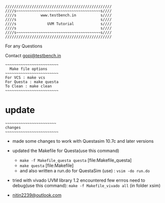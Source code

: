 ```
////////////////////////////////////////////////
////s~~~~~~~~~~~~~~~~~~~~~~~~~~~~~~~~~~~~~~s////
////s           www.testbench.in           s////
////s                                      s////
////s              UVM Tutorial            s////
////s                                      s////
////s~~~~~~~~~~~~~~~~~~~~~~~~~~~~~~~~~~~~~~s////
////////////////////////////////////////////////
```

For any Questions 

Contact  gopi@testbench.in


```
~~~~~~~~~~~~~~~~~~~~~~~~
  Make file options
~~~~~~~~~~~~~~~~~~~~~~~~
For VCS : make vcs
For Questa : make questa
To Clean : make clean
~~~~~~~~~~~~~~~~~~~~~~~~
```

# update
```
~~~~~~~~~~~~~~~~~~~~~~~
changes
~~~~~~~~~~~~~~~~~~~~~~~~
```
- made some changes to work with Questasim 10.7c and later versions
- updated the Makefile for Questa(use this command) 
    - `make -f Makefile_questa questa` [file:Makefile_questa]
    - `make questa` [file:Makefile] 
    - and also written a run.do for QuestaSim (use) : `vsim -do run.do `       

- tried with vivado UVM library 1.2 encountered few errros need to debug(use this command): `make -f Makefile_vivado all` (in folder xsim)

- nitin2239@outlook.com

~~~~~~~~~~~~~~~~~~~~~~~~
